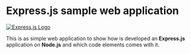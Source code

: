 # Express.js sample web application

[![Express.js Logo](https://expressjs.com/images/express-facebook-share.png)](https://expressjs.com)

This is as simple web application to show how is developed an **Express.js** application on **Node.js** and which code elements comes with it.

